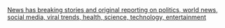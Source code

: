 [News has breaking stories and original reporting on politics, world news, social media, viral trends, health, science, technology, entertainment](https://telmemore.life "News has breaking stories and original reporting on politics, world news, social media, viral trends, health, science, technology, entertainment")
